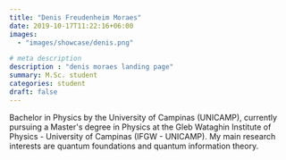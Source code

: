 ```yaml
---
title: "Denis Freudenheim Moraes"
date: 2019-10-17T11:22:16+06:00
images: 
  - "images/showcase/denis.png"

# meta description
description : "denis moraes landing page"
summary: M.Sc. student
categories: student
draft: false
---
```

Bachelor in Physics by the University of Campinas (UNICAMP), currently pursuing a Master's degree in Physics at the Gleb Wataghin Institute of Physics - University of Campinas (IFGW - UNICAMP). My main research interests are quantum foundations and quantum information theory.
